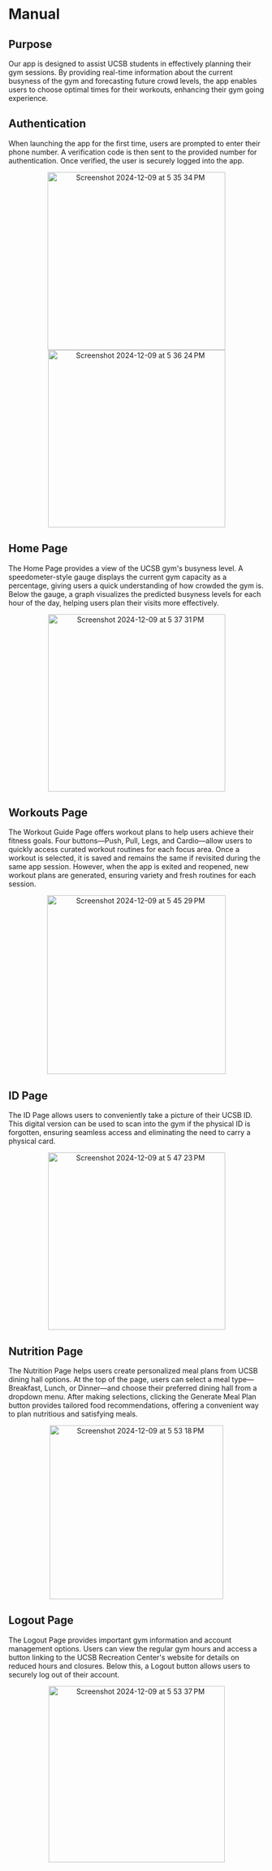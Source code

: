 # Manual

## Purpose
Our app is designed to assist UCSB students in effectively planning their gym sessions. By providing real-time information about the current busyness of the gym and forecasting future crowd levels, the app enables users to choose optimal times for their workouts, enhancing their gym going experience.

## Authentication
When launching the app for the first time, users are prompted to enter their phone number. A verification code is then sent to the provided number for authentication. Once verified, the user is securely logged into the app.
<p align="center">
  <img width="350" alt="Screenshot 2024-12-09 at 5 35 34 PM" src="https://github.com/user-attachments/assets/1fac00a0-8f2b-47ee-9224-7909041d8924">
  <img width="349" alt="Screenshot 2024-12-09 at 5 36 24 PM" src="https://github.com/user-attachments/assets/4106ba1c-39ba-48ef-8da2-79bd1a7f1535">
</p>

## Home Page
The Home Page provides a view of the UCSB gym's busyness level. A speedometer-style gauge displays the current gym capacity as a percentage, giving users a quick understanding of how crowded the gym is. Below the gauge, a graph visualizes the predicted busyness levels for each hour of the day, helping users plan their visits more effectively.

<div align="center">
  <img width="349" alt="Screenshot 2024-12-09 at 5 37 31 PM" src="https://github.com/user-attachments/assets/0bdab052-5700-4910-8c1f-32c2fb5f0c54">
</div>

## Workouts Page
The Workout Guide Page offers workout plans to help users achieve their fitness goals. Four buttons—Push, Pull, Legs, and Cardio—allow users to quickly access curated workout routines for each focus area. Once a workout is selected, it is saved and remains the same if revisited during the same app session. However, when the app is exited and reopened, new workout plans are generated, ensuring variety and fresh routines for each session.

<div align="center">
  <img width="352" alt="Screenshot 2024-12-09 at 5 45 29 PM" src="https://github.com/user-attachments/assets/7ce248a0-5d30-41d8-9e43-aeceecaf64b2">
</div>

## ID Page
The ID Page allows users to conveniently take a picture of their UCSB ID. This digital version can be used to scan into the gym if the physical ID is forgotten, ensuring seamless access and eliminating the need to carry a physical card.

<div align="center">
  <img width="349" alt="Screenshot 2024-12-09 at 5 47 23 PM" src="https://github.com/user-attachments/assets/60351814-6b30-4102-9b4c-a1c11c598602">
</div>

## Nutrition Page
The Nutrition Page helps users create personalized meal plans from UCSB dining hall options. At the top of the page, users can select a meal type—Breakfast, Lunch, or Dinner—and choose their preferred dining hall from a dropdown menu. After making selections, clicking the Generate Meal Plan button provides tailored food recommendations, offering a convenient way to plan nutritious and satisfying meals.

<div align="center">
  <img width="342" alt="Screenshot 2024-12-09 at 5 53 18 PM" src="https://github.com/user-attachments/assets/910c2308-b60b-4141-a20e-2ddb2291b70f">
</div>

## Logout Page
The Logout Page provides important gym information and account management options. Users can view the regular gym hours and access a button linking to the UCSB Recreation Center's website for details on reduced hours and closures. Below this, a Logout button allows users to securely log out of their account.

<div align="center">
  <img width="347" alt="Screenshot 2024-12-09 at 5 53 37 PM" src="https://github.com/user-attachments/assets/4c62a727-1ef9-4138-98ab-c246296dec4a">
</div>
